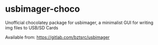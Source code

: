 # usbimager-choco
 Unofficial chocolatey package for usbimager, a minimalist GUI for writing img files to USB/SD Cards
 
 Available from: https://gitlab.com/bztsrc/usbimager
